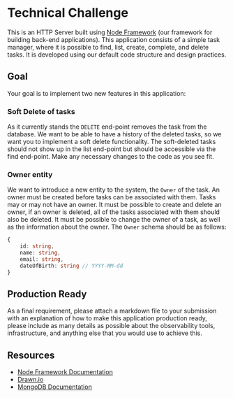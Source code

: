 # Technical Challenge

This is an HTTP Server built using [Node Framework](https://github.com/ubio/node-framework) (our framework for building back-end applications). This application consists of a simple task manager, where it is possible to find, list, create, complete, and delete tasks. It is developed using our default code structure and design practices.

## Goal

Your goal is to implement two new features in this application:

### Soft Delete of tasks

As it currently stands the `DELETE` end-point removes the task from the database. We want to be able to have a history of the deleted tasks, so we want you to implement a soft delete functionality. The soft-deleted tasks should not show up in the list end-point but should be accessible via the find end-point. Make any necessary changes to the code as you see fit.

### Owner entity

We want to introduce a new entity to the system, the `Owner` of the task. An owner must be created before tasks can be associated with them. Tasks may or may not have an owner. It must be possible to create and delete an owner, if an owner is deleted, all of the tasks associated with them should also be deleted. It must be possible to change the owner of a task, as well as the information about the owner. The `Owner` schema should be as follows:

```ts
{
	id: string,
	name: string,
	email: string,
	dateOfBirth: string // YYYY-MM-dd
}
```

## Production Ready

As a final requirement, please attach a markdown file to your submission with an explanation of how to make this application production ready, please include as many details as possible about the observability tools, infrastructure, and anything else that you would use to achieve this.

## Resources

-   [Node Framework Documentation](https://github.com/ubio/node-framework/tree/main/docs)
-   [Drawn.io](https://app.diagrams.net/)
-   [MongoDB Documentation](https://www.mongodb.com/docs/)
